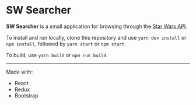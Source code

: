 # SW Searcher

__SW Searcher__ is a small application for browsing through the [Star Wars API](https://swapi.co/).

To install and run locally, clone this repository and use `yarn dev install` or `npm install`, followed by `yarn start` or `npm start`.

To build, use `yarn build` or `npm run build`.

---

Made with:

* React
* Redux
* Bootstrap